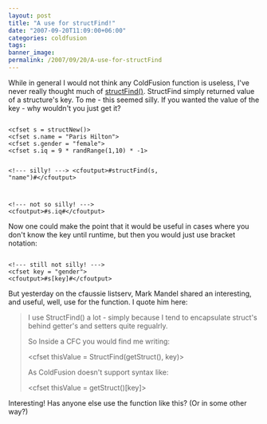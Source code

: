 ```yaml
---
layout: post
title: "A use for structFind!"
date: "2007-09-20T11:09:00+06:00"
categories: coldfusion 
tags: 
banner_image: 
permalink: /2007/09/20/A-use-for-structFind
---
```


While in general I would not think any ColdFusion function is useless, I've never really thought much of <a href="http://www.cfquickdocs.com/?getDoc=StructFind">structFind()</a>. StructFind simply returned value of a structure's key. To me - this seemed silly. If you wanted the value of the key - why wouldn't you just get it?

<code>
&lt;cfset s = structNew()&gt;
&lt;cfset s.name = "Paris Hilton"&gt;
&lt;cfset s.gender = "female"&gt;
&lt;cfset s.iq = 9 * randRange(1,10) * -1&gt;

&lt;!--- silly! ---&gt;
&lt;cfoutput&gt;#structFind(s, "name")#&lt;/cfoutput&gt;

&lt;!--- not so silly! ---&gt;
&lt;cfoutput&gt;#s.iq#&lt;/cfoutput&gt;
</code>

Now one could make the point that it would be useful in cases where you don't know the key until runtime, but then you would just use bracket notation:

<code>
&lt;!--- still not silly! ---&gt;
&lt;cfset key = "gender"&gt;
&lt;cfoutput&gt;#s[key]#&lt;/cfoutput&gt;
</code>

But yesterday on the cfaussie listserv, Mark Mandel shared an interesting, and useful, well, use for the function. I quote him here:

<blockquote>
I use StructFind() a lot - simply because I tend to encapsulate
struct's behind getter's and setters quite regualrly.

So Inside a CFC you would find me writing:

&lt;cfset thisValue = StructFind(getStruct(), key)&gt;

As ColdFusion doesn't support syntax like:

&lt;cfset thisValue = getStruct()[key]&gt;
</blockquote>

Interesting! Has anyone else use the function like this? (Or in some other way?)